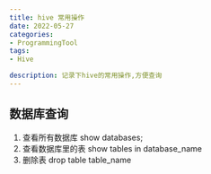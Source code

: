 ```yaml
---
title: hive 常用操作
date: 2022-05-27
categories:
- ProgrammingTool
tags:
- Hive

description: 记录下hive的常用操作,方便查询
---
```



## 数据库查询

1. 查看所有数据库 show databases;
2. 查看数据库里的表 show tables in database_name
2. 删除表 drop table table_name